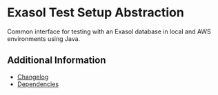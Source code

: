# Exasol Test Setup Abstraction

Common interface for testing with an Exasol database in local and AWS environments using Java.

## Additional Information

* [Changelog](doc/changes/changelog.md)
* [Dependencies](dependencies.md)
